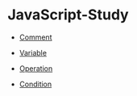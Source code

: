 # JavaScript-Study

* [Comment](https://github.com/Hyuk/JavaScript-Study/blob/master/javascript-basics/javascript-basics/comment.md)

* [Variable](https://github.com/Hyuk/JavaScript-Study/blob/master/javascript-basics/javascript-basics/variable.md)

* [Operation](https://github.com/Hyuk/JavaScript-Study/blob/master/javascript-basics/javascript-basics/operation.md)

* [Condition](https://github.com/Hyuk/JavaScript-Study/blob/master/javascript-basics/javascript-basics/condition.md)